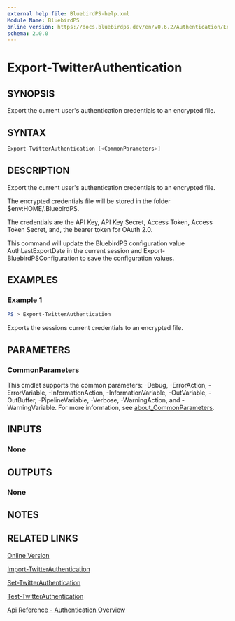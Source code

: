 ```yaml
---
external help file: BluebirdPS-help.xml
Module Name: BluebirdPS
online version: https://docs.bluebirdps.dev/en/v0.6.2/Authentication/Export-TwitterAuthentication
schema: 2.0.0
---
```


# Export-TwitterAuthentication

## SYNOPSIS

Export the current user's authentication credentials to an encrypted file.

## SYNTAX

```powershell
Export-TwitterAuthentication [<CommonParameters>]
```

## DESCRIPTION

Export the current user's authentication credentials to an encrypted file.

The encrypted credentials file will be stored in the folder $env:HOME/.BluebirdPS.

The credentials are the API Key, API Key Secret, Access Token, Access Token Secret, and, the bearer token for OAuth 2.0.

This command will update the BluebirdPS configuration value AuthLastExportDate in the current session and Export-BluebirdPSConfiguration to save the configuration values.

## EXAMPLES

### Example 1

```powershell
PS > Export-TwitterAuthentication
```

Exports the sessions current credentials to an encrypted file.

## PARAMETERS

### CommonParameters

This cmdlet supports the common parameters: -Debug, -ErrorAction, -ErrorVariable, -InformationAction, -InformationVariable, -OutVariable, -OutBuffer, -PipelineVariable, -Verbose, -WarningAction, and -WarningVariable. For more information, see [about_CommonParameters](http://go.microsoft.com/fwlink/?LinkID=113216).

## INPUTS

### None

## OUTPUTS

### None

## NOTES

## RELATED LINKS

[Online Version](https://docs.bluebirdps.dev/en/v0.6.2/Authentication/Export-TwitterAuthentication)

[Import-TwitterAuthentication](https://docs.bluebirdps.dev/en/v0.6.2/Authentication/Import-TwitterAuthentication)

[Set-TwitterAuthentication](https://docs.bluebirdps.dev/en/v0.6.2/Authentication/Set-TwitterAuthentication)

[Test-TwitterAuthentication](https://docs.bluebirdps.dev/en/v0.6.2/Authentication/Test-TwitterAuthentication)

[Api Reference - Authentication Overview](https://developer.twitter.com/en/docs/authentication/overview)
